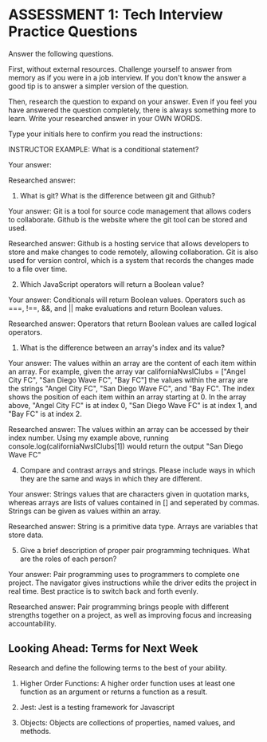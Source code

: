# ASSESSMENT 1: Tech Interview Practice Questions

Answer the following questions.

First, without external resources. Challenge yourself to answer from memory as if you were in a job interview. If you don't know the answer a good tip is to answer a simpler version of the question.

Then, research the question to expand on your answer. Even if you feel you have answered the question completely, there is always something more to learn. Write your researched answer in your OWN WORDS.

Type your initials here to confirm you read the instructions:

INSTRUCTOR EXAMPLE: What is a conditional statement?

Your answer:

Researched answer:

1. What is git? What is the difference between git and Github?

Your answer: Git is a tool for source code management that allows coders to collaborate. Github is the website where the git tool can be stored and used.

Researched answer: Github is a hosting service that allows developers to store and make changes to code remotely, allowing collaboration. Git is also used for version control, which is a system that records the changes made to a file over time.

2. Which JavaScript operators will return a Boolean value?

Your answer: Conditionals will return Boolean values. Operators such as ===, !==, &&, and || make evaluations and return Boolean values.

Researched answer: Operators that return Boolean values are called logical operators.

1. What is the difference between an array's index and its value?

Your answer: The values within an array are the content of each item within an array. For example, given the array var californiaNwslClubs = ["Angel City FC", "San Diego Wave FC", "Bay FC"] the values within the array are the strings "Angel City FC", "San Diego Wave FC", and "Bay FC". The index shows the position of each item within an array starting at 0. In the array above, "Angel City FC" is at index 0, "San Diego Wave FC" is at index 1, and "Bay FC" is at index 2.

Researched answer: The values within an array can be accessed by their index number. Using my example above, running console.log(californiaNwslClubs[1]) would return the output "San Diego Wave FC"

4. Compare and contrast arrays and strings. Please include ways in which they are the same and ways in which they are different.

Your answer: Strings values that are characters given in quotation marks, whereas arrays are lists of values contained in [] and seperated by commas. Strings can be given as values within an array.

Researched answer: String is a primitive data type. Arrays are variables that store data.

5. Give a brief description of proper pair programming techniques. What are the roles of each person?

Your answer: Pair programming uses to programmers to complete one project. The navigator gives instructions while the driver edits the project in real time. Best practice is to switch back and forth evenly.

Researched answer: Pair programming brings people with different strengths together on a project, as well as improving focus and increasing accountability.

## Looking Ahead: Terms for Next Week

Research and define the following terms to the best of your ability.

1. Higher Order Functions: A higher order function uses at least one function as an argument or returns a function as a result.

2. Jest: Jest is a testing framework for Javascript

3. Objects: Objects are collections of properties, named values, and methods.